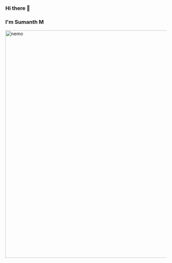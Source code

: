 
### Hi there 👋
### I'm Sumanth M 

<img width="710" alt="nemo" src="https://user-images.githubusercontent.com/92622011/141673064-4eafbf66-9e56-406c-b724-5aa9095b86ee.png">

